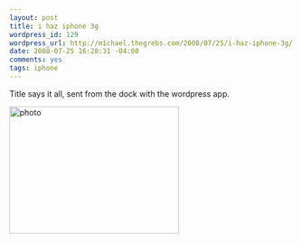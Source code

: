 ```yaml
--- 
layout: post
title: i haz iphone 3g
wordpress_id: 129
wordpress_url: http://michael.thegrebs.com/2008/07/25/i-haz-iphone-3g/
date: 2008-07-25 16:28:31 -04:00
comments: yes
tags: iphone
---
```

Title says it all, sent from the dock with the wordpress app.
<p><a href="http://michael.thegrebs.com/wp-content/uploads/2008/07/l-640-480-960b4a3e-6941-4b7e-809e-e24f2a540702.jpeg"><img src="http://michael.thegrebs.com/wp-content/uploads/2008/07/l-640-480-960b4a3e-6941-4b7e-809e-e24f2a540702.jpeg" alt="photo" width="300" height="225" class="alignnone size-full wp-image-364" /></a></p>
